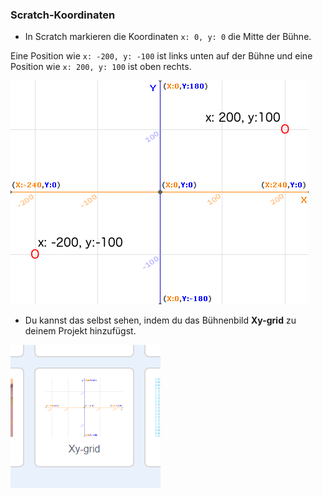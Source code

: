 ### Scratch-Koordinaten

+ In Scratch markieren die Koordinaten `x: 0, y: 0` die Mitte der Bühne.

Eine Position wie `x: -200, y: -100` ist links unten auf der Bühne und eine Position wie `x: 200, y: 100` ist oben rechts.

![Koordinaten der Bühne](images/coordinates-stage.png)

+ Du kannst das selbst sehen, indem du das Bühnenbild **Xy-grid** zu deinem Projekt hinzufügst.

![Koordinaten der Bühne](images/coordinates-backdrop.png)